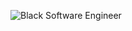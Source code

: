 ![Black Software Engineer](https://media.gettyimages.com/photos/young-african-american-programmer-working-on-desktop-pc-in-the-office-picture-id1137939519?s=2048x2048)


